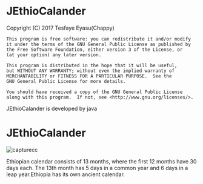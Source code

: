 # JEthioCalander 
 Copyright (C) 2017  Tesfaye Eyasu(Chappy)

    This program is free software: you can redistribute it and/or modify
    it under the terms of the GNU General Public License as published by
    the Free Software Foundation, either version 3 of the License, or
    (at your option) any later version.

    This program is distributed in the hope that it will be useful,
    but WITHOUT ANY WARRANTY; without even the implied warranty of
    MERCHANTABILITY or FITNESS FOR A PARTICULAR PURPOSE.  See the
    GNU General Public License for more details.

    You should have received a copy of the GNU General Public License
    along with this program.  If not, see <http://www.gnu.org/licenses/>.
    
 JEthioCalander is developed by java 

# JEthioCalander 
![capturecc](https://cloud.githubusercontent.com/assets/26887527/24891143/d8f0ca06-1eae-11e7-945a-a767c79401a7.JPG)

 Ethiopian calendar consists of 13 months, where the first 12 months have 30 days each. The 13th month has 5 days in a common year and 6 days in a leap year.Ethiopia has its own ancient calendar.
